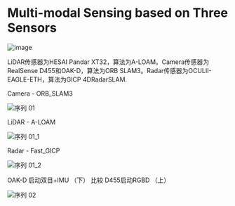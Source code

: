 # Multi-modal Sensing based on Three Sensors
![image](https://github.com/user-attachments/assets/1ccfa5f7-176d-42db-81b1-68d5fdc4167b)

LiDAR传感器为HESAI Pandar XT32，算法为A-LOAM。Camera传感器为RealSense D455和OAK-D，算法为ORB SLAM3。Radar传感器为OCULII-EAGLE-ETH，算法为GICP 4DRadarSLAM. 




Camera - ORB_SLAM3

![序列 01](https://github.com/user-attachments/assets/15c4615f-a6c5-40dd-8187-72f5d01a4a48)


LiDAR - A-LOAM

![序列 01_1](https://github.com/user-attachments/assets/6f7bd6c4-3bd2-45e0-9cea-67482e2ef112)


Radar - Fast_GICP

![序列 01_2](https://github.com/user-attachments/assets/450ec057-5101-4014-ae25-5c31eba8267e)



OAK-D 启动双目+IMU （下） 比较 D455启动RGBD （上）

![序列 02](https://github.com/user-attachments/assets/5850d3ed-0bb2-4929-a90c-a2cf151ecdf5)

